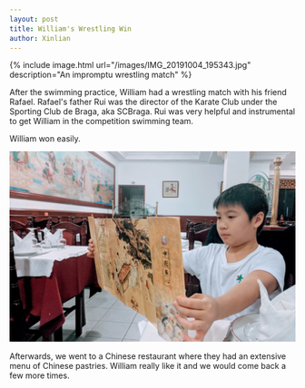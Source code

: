 ```yaml
---
layout: post
title: William's Wrestling Win
author: Xinlian
---
```


{% include image.html url="/images/IMG_20191004_195343.jpg" description="An impromptu wrestling match" %}

After the swimming practice, William had a wrestling match with his friend Rafael.  Rafael's father Rui was the director of the Karate Club under the Sporting Club de Braga, aka SCBraga.  Rui was very helpful and instrumental to get William in the competition swimming team.

William won easily.

![](/images/IMG_20191004_201231.jpg)

Afterwards, we went to a Chinese restaurant where they had an extensive menu of Chinese pastries.  William really like it and we would come back a few more times.
